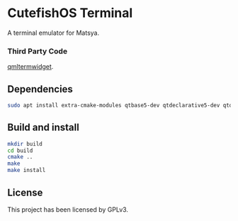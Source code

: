 # CutefishOS Terminal

A terminal emulator for Matsya.

### Third Party Code

[qmltermwidget](https://github.com/Swordfish90/qmltermwidget).

## Dependencies

```sh
sudo apt install extra-cmake-modules qtbase5-dev qtdeclarative5-dev qtquickcontrols2-5-dev qttools5-dev
```

## Build and install
```sh
mkdir build
cd build
cmake ..
make
make install
```

## License

This project has been licensed by GPLv3.

